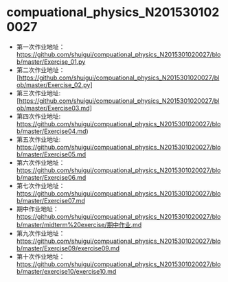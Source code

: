      
# compuational_physics_N2015301020027

* 第一次作业地址：https://github.com/shuigui/compuational_physics_N2015301020027/blob/master/Exercise_01.py
* 第二次作业地址：[https://github.com/shuigui/compuational_physics_N2015301020027/blob/master/Exercise_02.py]
* 第三次作业地址: [https://github.com/shuigui/compuational_physics_N2015301020027/blob/master/Exercise03.md]
* 第四次作业地址: https://github.com/shuigui/compuational_physics_N2015301020027/blob/master/Exercise04.md)  
* 第五次作业地址: https://github.com/shuigui/compuational_physics_N2015301020027/blob/master/Exercise05.md
* 第六次作业地址：https://github.com/shuigui/compuational_physics_N2015301020027/blob/master/Exercise06.md  
* 第七次作业地址：https://github.com/shuigui/compuational_physics_N2015301020027/blob/master/Exercise07.md
* 期中作业地址：https://github.com/shuigui/compuational_physics_N2015301020027/blob/master/midterm%20exercise/期中作业.md  
* 第九次作业地址：https://github.com/shuigui/compuational_physics_N2015301020027/blob/master/Exercise09/exercise09.md  
* 第十次作业地址：https://github.com/shuigui/compuational_physics_N2015301020027/blob/master/exercise10/exercise10.md

